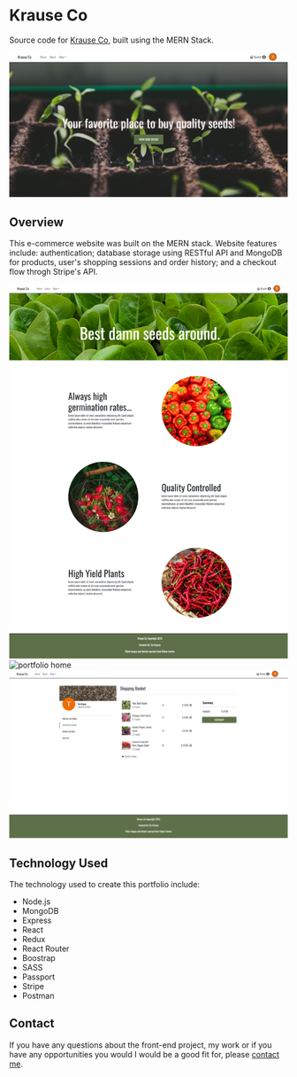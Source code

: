 # Krause Co

Source code for [Krause Co](https://krause-co.herokuapp.com/), built using the MERN Stack.

<img width="600" alt="portfolio home" src="./imgs/home.PNG">

## Overview

This e-commerce website was built on the MERN stack. Website features include: authentication; database storage using RESTful API and MongoDB for products, user's shopping sessions and order history; and a checkout flow throgh Stripe's API.


<img alt="portfolio home" src="./imgs/about.png">
<img alt="portfolio home" src="./imgs/shop.png">
<br />
<img alt="portfolio home" src="./imgs/account.png">


## Technology Used
The technology used to create this portfolio include:

- Node.js
- MongoDB
- Express
- React
- Redux
- React Router
- Boostrap
- SASS
- Passport
- Stripe
- Postman

## Contact
If you have any questions about the front-end project, my work or if you have any opportunities you would I would be a good fit for, please [contact me](https://timkrause.dev/#contact).